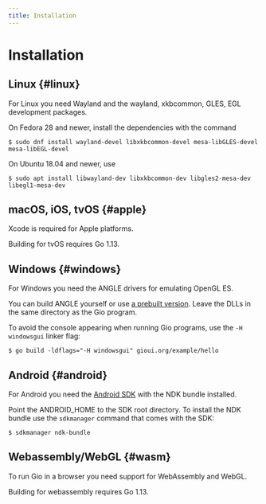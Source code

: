 ```yaml
---
title: Installation
---
```


# Installation

## Linux {#linux}

For Linux you need Wayland and the wayland, xkbcommon, GLES, EGL development packages.

On Fedora 28 and newer, install the dependencies with the command

    $ sudo dnf install wayland-devel libxkbcommon-devel mesa-libGLES-devel mesa-libEGL-devel

On Ubuntu 18.04 and newer, use

    $ sudo apt install libwayland-dev libxkbcommon-dev libgles2-mesa-dev libegl1-mesa-dev

## macOS, iOS, tvOS {#apple}

Xcode is required for Apple platforms.

Building for tvOS requires Go 1.13.

## Windows {#windows}

For Windows you need the ANGLE drivers for emulating OpenGL ES.

You can build ANGLE yourself or use
[a prebuilt version](https://drive.google.com/file/d/1k2950mHNtR2iwhweHS1rJ7reChTa3rki/view?usp=sharing).
Leave the DLLs in the same directory as the Gio program.

To avoid the console appearing when running Gio programs, use the `-H windowsgui` linker flag:

	$ go build -ldflags="-H windowsgui" gioui.org/example/hello

## Android {#android}

For Android you need the [Android SDK](https://developer.android.com/studio#command-tools) with the NDK bundle installed.

Point the ANDROID_HOME to the SDK root directory. To install the NDK bundle use the `sdkmanager`
command that comes with the SDK:

	$ sdkmanager ndk-bundle

## Webassembly/WebGL {#wasm}

To run Gio in a browser you need support for WebAssembly and WebGL.

Building for webassembly requires Go 1.13.
